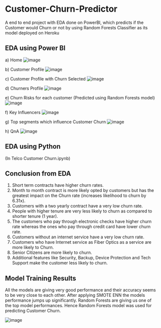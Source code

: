 # Customer-Churn-Predictor
A end to end project with EDA done on PowerBI, which predicts if the Customer would Churn or not by using Random Forests Classifier as its model deployed on Heroku

## EDA using Power BI


a) Home 
![image](https://user-images.githubusercontent.com/93699671/179417937-f31e7566-b54f-4ef8-bcc8-58b2133228af.png)

b) Customer Profile
![image](https://user-images.githubusercontent.com/93699671/179517757-39e0dc8a-5184-47ec-8cb4-ceabb3fd3532.png)

c) Customer Profile with Churn Selected
![image](https://user-images.githubusercontent.com/93699671/179517834-6e4f87ab-e4de-43c2-be52-9673ff31d3af.png)

d) Churners Profile
![image](https://user-images.githubusercontent.com/93699671/179417974-e5d0011f-040c-424e-bca1-3e0697cb0953.png)

e) Churn Risks for each customer (Predicted using Random Forests model)
![image](https://user-images.githubusercontent.com/93699671/179519421-95fef0d0-9bbb-4f35-8097-1762e8442536.png)

f) Key Influencers
![image](https://user-images.githubusercontent.com/93699671/179418023-c0af30aa-dfa3-448b-a93f-67bf45760957.png)

g) Top segments which influence Customer Churn
![image](https://user-images.githubusercontent.com/93699671/179418199-79a228ed-a45e-4fb8-8297-d48b65a7e06b.png)

h) QnA
![image](https://user-images.githubusercontent.com/93699671/179418156-be10f0a0-c30b-43b6-8627-4aa31c11071f.png)

## EDA using Python 

(In Telco Customer Churn.ipynb)


## Conclusion from EDA


1. Short term contracts have higher churn rates.
2. Month to month contract is more likely opted by customers but has the greatest impact on the Churn rate (increases likelihood to churn by 6.31x).
3. Customers with a two yearly contract have a very low churn rate.
3. People with higher tenure are very less likely to churn as compared to shorter tenure (1 year).
3. The customers who pay through electronic checks have higher churn rate whereas the ones who pay through credit card have lower churn rate.
4. Customers without an internet service have a very low churn rate.
5. Customers who have Internet service as Fiber Optics as a service are more likely to Churn.
6. Senior Citizens are more likely to churn.
7. Additional features like Security, Backup, Device Protection and Tech Support make the customer less likely to churn.


## Model Training Results

All the models are giving very good performance and their accuracy seems to be very close to each other. After applying SMOTE ENN the models performance jumps up significantly. Random Forests are giving us one of the top model performances. Hence Random Forests model was used for predicting Customer Churn. 


![image](https://user-images.githubusercontent.com/93699671/179524406-7df50350-63de-45ad-88bb-5320bb3f05f7.png)
